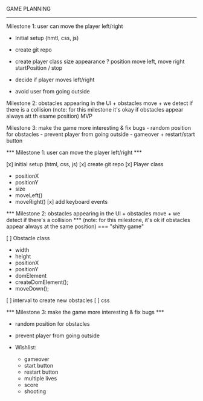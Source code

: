 GAME PLANNING
_________________________________________________

Milestone 1: user can move the player left/right

- Initial setup (hmtl, css, js)
- create git repo
- create player class
     size
     appearance ?
     position
     move left, move right
     startPosition / stop


- decide if player moves left/right
- avoid user from going outside

Milestone 2: obstacles appearing in the UI + obstacles move + we detect if there is a collision
    (note: for this milestone it's okay if obstacles appear always att th esame position) MVP

Milestone 3: make the game more interesting & fix bugs
    - random position for obstacles
    - prevent player from going outside
    - gameover + restart/start button

    

*** Milestone 1: user can move the player left/right *** 

[x] initial setup (html, css, js)
[x] create git repo
[x] Player class
  - positionX
  - positionY
  - size
  - moveLeft()
  - moveRight()
[x] add keyboard events



*** Milestone 2: obstacles appearing in the UI + obstacles move + we detect if there's a collision *** 
  (note: for this milestone, it's ok if obstacles appear always at the same position) === "shitty game"


[ ] Obstacle class
  - width
  - height
  - positionX
  - positionY
  - domElement
  - createDomElement();
  - moveDown();

[ ] interval to create new obstacles
[ ] css



*** Milestone 3: make the game more interesting & fix bugs *** 
  - random position for obstacles
  - prevent player from going outside

  - Wishlist:
    - gameover 
    - start button 
    - restart button
    - multiple lives
    - score
    - shooting
